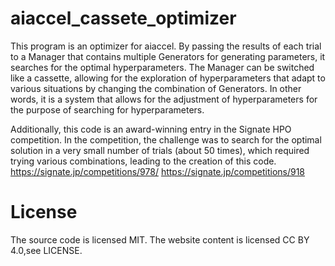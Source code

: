 # aiaccel_cassete_optimizer

This program is an optimizer for aiaccel. By passing the results of each trial to a Manager that contains multiple Generators for generating parameters, it searches for the optimal hyperparameters. The Manager can be switched like a cassette, allowing for the exploration of hyperparameters that adapt to various situations by changing the combination of Generators. In other words, it is a system that allows for the adjustment of hyperparameters for the purpose of searching for hyperparameters.

Additionally, this code is an award-winning entry in the Signate HPO competition. In the competition, the challenge was to search for the optimal solution in a very small number of trials (about 50 times), which required trying various combinations, leading to the creation of this code.
https://signate.jp/competitions/978/
https://signate.jp/competitions/918

# License
The source code is licensed MIT. The website content is licensed CC BY 4.0,see LICENSE.